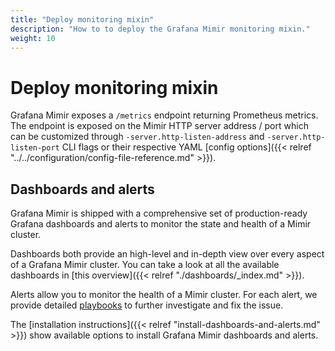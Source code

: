 ```yaml
---
title: "Deploy monitoring mixin"
description: "How to to deploy the Grafana Mimir monitoring mixin."
weight: 10
---
```


# Deploy monitoring mixin

Grafana Mimir exposes a `/metrics` endpoint returning Prometheus metrics. The endpoint is exposed on the Mimir HTTP server address / port which can be customized through `-server.http-listen-address` and `-server.http-listen-port` CLI flags or their respective YAML [config options]({{< relref "../../configuration/config-file-reference.md" >}}).

## Dashboards and alerts

Grafana Mimir is shipped with a comprehensive set of production-ready Grafana dashboards and alerts to monitor the state and health of a Mimir cluster.

Dashboards both provide an high-level and in-depth view over every aspect of a Grafana Mimir cluster. You can take a look at all the available dashboards in [this overview]({{< relref "./dashboards/_index.md" >}}).

Alerts allow you to monitor the health of a Mimir cluster. For each alert, we provide detailed [playbooks](https://github.com/grafana/mimir/blob/main/operations/mimir-mixin/docs/playbooks.md) to further investigate and fix the issue.

The [installation instructions]({{< relref "install-dashboards-and-alerts.md" >}}) show available options to install Grafana Mimir dashboards and alerts.
